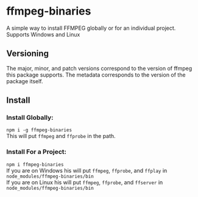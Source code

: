 # ffmpeg-binaries
A simple way to install FFMPEG globally or for an individual project.  
Supports Windows and Linux

## Versioning
The major, minor, and patch versions correspond to the version of ffmpeg this package supports.
The metadata corresponds to the version of the package itself.

## Install
### Install Globally:
`npm i -g ffmpeg-binaries`  
This will put `ffmpeg` and `ffprobe` in the path.

### Install For a Project:
`npm i ffmpeg-binaries`  
If you are on Windows his will put `ffmpeg`, `ffprobe`, and `ffplay` in `node_modules/ffmpeg-binaries/bin`  
If you are on Linux his will put `ffmpeg`, `ffprobe`, and `ffserver` in `node_modules/ffmpeg-binaries/bin`